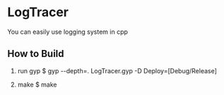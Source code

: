 # LogTracer
You can easily use logging system in cpp

## How to Build

1. run gyp
    $ gyp --depth=. LogTracer.gyp -D Deploy=[Debug/Release]

2. make
    $ make
